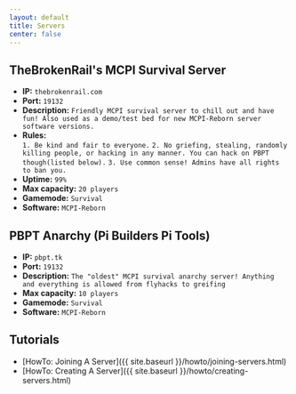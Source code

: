 ```yaml
---
layout: default
title: Servers
center: false
---
```


## TheBrokenRail's MCPI Survival Server
- **IP:** ``thebrokenrail.com``
- **Port:** ``19132``
- **Description:** ``Friendly MCPI survival server to chill out and have fun! Also used as a demo/test bed for new MCPI-Reborn server software versions.``
- **Rules:**  
 `1. Be kind and fair to everyone.`
 `2. No griefing, stealing, randomly killing people, or hacking in any manner. You can hack on PBPT though(listed below).`
 `3. Use common sense! Admins have all rights to ban you.`
- **Uptime:** ``99%``
- **Max capacity:** ``20 players``
- **Gamemode:** ``Survival``
- **Software:** ``MCPI-Reborn``

## PBPT Anarchy (Pi Builders Pi Tools)
- **IP:** ``pbpt.tk``
- **Port:** ``19132``
- **Description:** ``The "oldest" MCPI survival anarchy server! Anything and everything is allowed from flyhacks to greifing``
- **Max capacity:** ``10 players``
- **Gamemode:** ``Survival``
- **Software:** ``MCPI-Reborn``

## Tutorials
- [HowTo: Joining A Server]({{ site.baseurl }}/howto/joining-servers.html)
- [HowTo: Creating A Server]({{ site.baseurl }}/howto/creating-servers.html)
